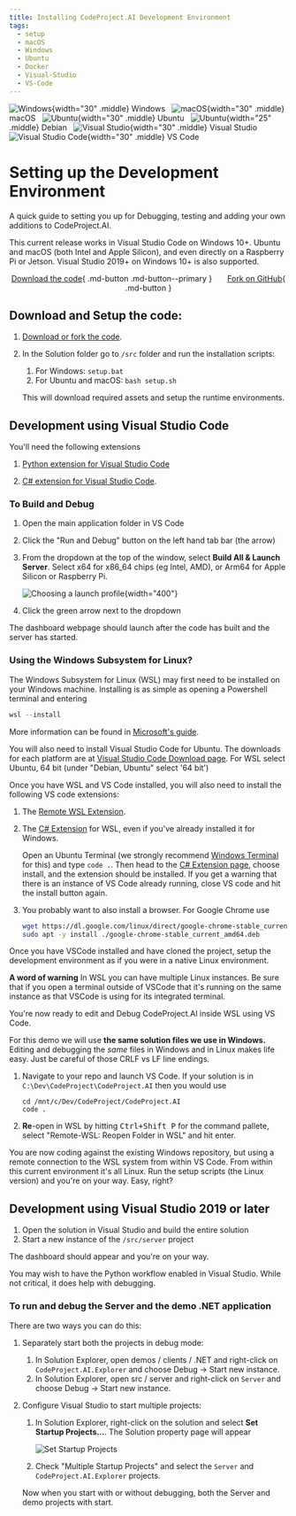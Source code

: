 ```yaml
---
title: Installing CodeProject.AI Development Environment
tags:
  - setup
  - macOS
  - Windows
  - Ubuntu
  - Docker
  - Visual-Studio
  - VS-Code
---
```


![Windows](../img/windows.svg){width="30" .middle} Windows &nbsp;
![macOS](../img/macos.svg){width="30" .middle} macOS &nbsp;
![Ubuntu](../img/Ubuntu.svg){width="30" .middle} Ubuntu &nbsp;
![Ubuntu](../img/Debian.svg){width="25" .middle} Debian &nbsp;
![Visual Studio](../img/VisualStudio.svg){width="30" .middle} Visual Studio &nbsp;
![Visual Studio Code](../img/VisualStudioCode.svg){width="30" .middle} VS Code


# Setting up the Development Environment

A quick guide to setting you up for Debugging, testing and adding your own additions to CodeProject.AI.

This current release works in Visual Studio Code on Windows 10+. Ubuntu and macOS (both Intel and 
Apple Silicon), and even directly on a Raspberry Pi or Jetson. Visual Studio 2019+ on Windows 10+ is also supported.


<center>

[Download the code](https://github.com/codeproject/CodeProject.AI-Server/archive/refs/heads/main.zip){ .md-button .md-button--primary }
&nbsp; &nbsp; &nbsp;
[Fork on GitHub](https://github.com/codeproject/CodeProject.AI-Server.git){ .md-button  }

</center>

## Download and Setup the code:

1. [Download or fork the code](https://github.com/codeproject/CodeProject.AI-Server).

2. In the Solution folder go to `/src` folder and run the installation scripts:
    1. For Windows: `setup.bat` 
    2. For Ubuntu and macOS: `bash setup.sh`
    
    This will download required assets and setup the runtime environments.

## Development using Visual Studio Code

You'll need the following extensions

1. [Python extension for Visual Studio Code](https://marketplace.visualstudio.com/items?itemName=ms-python.python)

2. [C# extension for Visual Studio Code](https://marketplace.visualstudio.com/items?itemName=ms-dotnettools.csharp).



### To Build and Debug

1. Open the main application folder in VS Code

2. Click the "Run and Debug" button on the left hand tab bar (the arrow)

3. From the dropdown at the top of the window, select **Build All & Launch Server**. Select x64 for
x86_64 chips (eg Intel, AMD), or Arm64 for Apple Silicon or Raspberry Pi.

    ![Choosing a launch profile](../img/Choose-launch.png "Choosing a launch profile"){width="400"}

4. Click the green arrow next to the dropdown

The dashboard webpage should launch after the code has built and the server has started.

### Using the Windows Subsystem for Linux?

The Windows Subsystem for Linux (WSL) may first need to be installed on your Windows machine. 
Installing is as simple as opening a Powershell terminal and entering

```powershell
wsl --install
```

More information can be found in [Microsoft's guide](https://docs.microsoft.com/en-us/windows/wsl/install). 

You will also need to install Visual Studio Code for Ubuntu. The downloads for each platform are at
[Visual Studio Code Download page](https://code.visualstudio.com/download). For WSL select Ubuntu, 64 bit 
(under "Debian, Ubuntu" select '64 bit')

Once you have WSL and VS Code installed, you will also need to install the following VS code extensions:

1. The [Remote WSL Extension](https://marketplace.visualstudio.com/items?itemName=ms-vscode-remote.remote-wsl).

2. The [C# Extension](https://marketplace.visualstudio.com/items?itemName=ms-dotnettools.csharp) 
   for WSL, even if you've already installed it for Windows.
   
    Open an Ubuntu Terminal (we strongly recommend [Windows Terminal](https://apps.microsoft.com/store/detail/windows-terminal/9N0DX20HK701?hl=en-us) for this) and type `code .`. Then head to the
    [C# Extension page](https://marketplace.visualstudio.com/items?itemName=ms-dotnettools.csharp), 
    choose install, and the extension should be installed. If you get a warning that there is an 
    instance of VS Code already running, close VS code and hit the install button again.

3. You probably want to also install a browser. For Google Chrome use

   ```bash
   wget https://dl.google.com/linux/direct/google-chrome-stable_current_amd64.deb
   sudo apt -y install ./google-chrome-stable_current_amd64.deb
   ```

Once you have VSCode installed and have cloned the project, setup the development environment as if you were in a native Linux environment.

**A word of warning** In WSL you can have multiple Linux instances. Be sure that if you open a terminal outside of VSCode that it's running on the same
instance as that VSCode is using for its integrated terminal.

You're now ready to edit and Debug CodeProject.AI inside WSL using VS Code. 

For this demo we will use **the same solution files we use in Windows.** Editing 
and debugging the *same* files in Windows and in Linux makes life easy. Just be 
careful of those CRLF vs LF line endings.

1. Navigate to your repo and launch VS Code. If your solution is in 
  `C:\Dev\CodeProject\CodeProject.AI` then you would use

    ``` shell
    cd /mnt/c/Dev/CodeProject/CodeProject.AI
    code .
    ```

2. **Re**-open in WSL by hitting <kbd>Ctrl+Shift P</kbd> for the command pallete, select "Remote-WSL: Reopen Folder in WSL" and hit enter.

You are now coding against the existing Windows repository, but using a remote connection to the WSL system from within VS Code. From within this current environment it's all Linux. Run the setup scripts (the
Linux version) and you're on your way. Easy, right?

## Development using Visual Studio 2019 or later

1. Open the solution in Visual Studio and build the entire solution
2. Start a new instance of the `/src/server` project

The dashboard should appear and you're on your way.

You may wish to have the Python workflow enabled in Visual Studio. While not critical, it does 
help with debugging.

### To run and debug the Server and the demo .NET application 

There are two ways you can do this:

1. Separately start both the projects in debug mode: 

    1. In Solution Explorer, open demos / clients / .NET and right-click on `CodeProject.AI.Explorer` and choose Debug -> Start new instance.
    2. In Solution Explorer, open src / server and right-click on `Server` and choose Debug -> Start new instance. 
         
2. Configure Visual Studio to start multiple projects:

    1. In Solution Explorer, right-click on the solution and select **Set Startup Projects...**. 
       The Solution property page will appear
   
          ![Set Startup Projects](../img/Set-Startup_Projects.png)

    2. Check "Multiple Startup Projects" and select the `Server` and 
       `CodeProject.AI.Explorer` projects.

    Now when you start with or without debugging, both the Server and demo projects with start.
